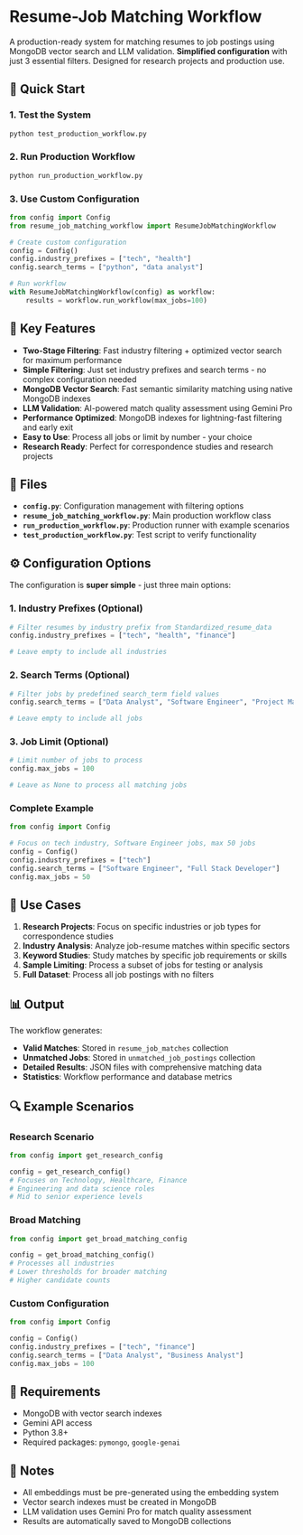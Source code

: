 # Resume-Job Matching Workflow

A production-ready system for matching resumes to job postings using MongoDB vector search and LLM validation. **Simplified configuration** with just 3 essential filters. Designed for research projects and production use.

## 🚀 Quick Start

### 1. Test the System
```bash
python test_production_workflow.py
```

### 2. Run Production Workflow
```bash
python run_production_workflow.py
```

### 3. Use Custom Configuration
```python
from config import Config
from resume_job_matching_workflow import ResumeJobMatchingWorkflow

# Create custom configuration
config = Config()
config.industry_prefixes = ["tech", "health"]
config.search_terms = ["python", "data analyst"]

# Run workflow
with ResumeJobMatchingWorkflow(config) as workflow:
    results = workflow.run_workflow(max_jobs=100)
```

## 🔧 Key Features

- **Two-Stage Filtering**: Fast industry filtering + optimized vector search for maximum performance
- **Simple Filtering**: Just set industry prefixes and search terms - no complex configuration needed
- **MongoDB Vector Search**: Fast semantic similarity matching using native MongoDB indexes
- **LLM Validation**: AI-powered match quality assessment using Gemini Pro
- **Performance Optimized**: MongoDB indexes for lightning-fast filtering and early exit
- **Easy to Use**: Process all jobs or limit by number - your choice
- **Research Ready**: Perfect for correspondence studies and research projects

## 📁 Files

- **`config.py`**: Configuration management with filtering options
- **`resume_job_matching_workflow.py`**: Main production workflow class
- **`run_production_workflow.py`**: Production runner with example scenarios
- **`test_production_workflow.py`**: Test script to verify functionality


## ⚙️ Configuration Options

The configuration is **super simple** - just three main options:

### 1. Industry Prefixes (Optional)
```python
# Filter resumes by industry prefix from Standardized_resume_data
config.industry_prefixes = ["tech", "health", "finance"]

# Leave empty to include all industries
```

### 2. Search Terms (Optional)
```python
# Filter jobs by predefined search_term field values
config.search_terms = ["Data Analyst", "Software Engineer", "Project Manager"]

# Leave empty to include all jobs
```

### 3. Job Limit (Optional)
```python
# Limit number of jobs to process
config.max_jobs = 100

# Leave as None to process all matching jobs
```

### Complete Example
```python
from config import Config

# Focus on tech industry, Software Engineer jobs, max 50 jobs
config = Config()
config.industry_prefixes = ["tech"]
config.search_terms = ["Software Engineer", "Full Stack Developer"]
config.max_jobs = 50
```

## 🎯 Use Cases

1. **Research Projects**: Focus on specific industries or job types for correspondence studies
2. **Industry Analysis**: Analyze job-resume matches within specific sectors  
3. **Keyword Studies**: Study matches by specific job requirements or skills
4. **Sample Limiting**: Process a subset of jobs for testing or analysis
5. **Full Dataset**: Process all job postings with no filters

## 📊 Output

The workflow generates:
- **Valid Matches**: Stored in `resume_job_matches` collection
- **Unmatched Jobs**: Stored in `unmatched_job_postings` collection
- **Detailed Results**: JSON files with comprehensive matching data
- **Statistics**: Workflow performance and database metrics

## 🔍 Example Scenarios

### Research Scenario
```python
from config import get_research_config

config = get_research_config()
# Focuses on Technology, Healthcare, Finance
# Engineering and data science roles
# Mid to senior experience levels
```

### Broad Matching
```python
from config import get_broad_matching_config

config = get_broad_matching_config()
# Processes all industries
# Lower thresholds for broader matching
# Higher candidate counts
```

### Custom Configuration
```python
from config import Config

config = Config()
config.industry_prefixes = ["tech", "finance"]
config.search_terms = ["Data Analyst", "Business Analyst"]
config.max_jobs = 100
```

## 🚨 Requirements

- MongoDB with vector search indexes
- Gemini API access
- Python 3.8+
- Required packages: `pymongo`, `google-genai`

## 📝 Notes

- All embeddings must be pre-generated using the embedding system
- Vector search indexes must be created in MongoDB
- LLM validation uses Gemini Pro for match quality assessment
- Results are automatically saved to MongoDB collections
